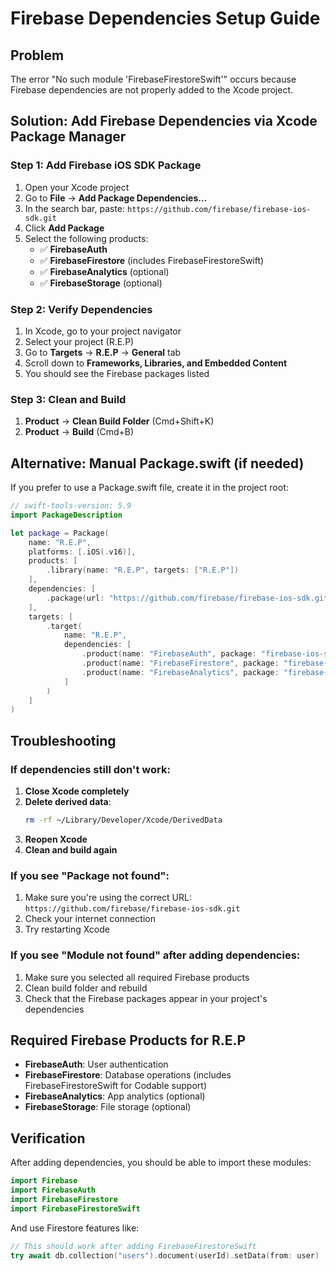 # Firebase Dependencies Setup Guide

## Problem
The error "No such module 'FirebaseFirestoreSwift'" occurs because Firebase dependencies are not properly added to the Xcode project.

## Solution: Add Firebase Dependencies via Xcode Package Manager

### Step 1: Add Firebase iOS SDK Package
1. Open your Xcode project
2. Go to **File** → **Add Package Dependencies...**
3. In the search bar, paste: `https://github.com/firebase/firebase-ios-sdk.git`
4. Click **Add Package**
5. Select the following products:
   - ✅ **FirebaseAuth**
   - ✅ **FirebaseFirestore** (includes FirebaseFirestoreSwift)
   - ✅ **FirebaseAnalytics** (optional)
   - ✅ **FirebaseStorage** (optional)

### Step 2: Verify Dependencies
1. In Xcode, go to your project navigator
2. Select your project (R.E.P)
3. Go to **Targets** → **R.E.P** → **General** tab
4. Scroll down to **Frameworks, Libraries, and Embedded Content**
5. You should see the Firebase packages listed

### Step 3: Clean and Build
1. **Product** → **Clean Build Folder** (Cmd+Shift+K)
2. **Product** → **Build** (Cmd+B)

## Alternative: Manual Package.swift (if needed)

If you prefer to use a Package.swift file, create it in the project root:

```swift
// swift-tools-version: 5.9
import PackageDescription

let package = Package(
    name: "R.E.P",
    platforms: [.iOS(.v16)],
    products: [
        .library(name: "R.E.P", targets: ["R.E.P"])
    ],
    dependencies: [
        .package(url: "https://github.com/firebase/firebase-ios-sdk.git", from: "10.0.0")
    ],
    targets: [
        .target(
            name: "R.E.P",
            dependencies: [
                .product(name: "FirebaseAuth", package: "firebase-ios-sdk"),
                .product(name: "FirebaseFirestore", package: "firebase-ios-sdk"),
                .product(name: "FirebaseAnalytics", package: "firebase-ios-sdk")
            ]
        )
    ]
)
```

## Troubleshooting

### If dependencies still don't work:
1. **Close Xcode completely**
2. **Delete derived data**: 
   ```bash
   rm -rf ~/Library/Developer/Xcode/DerivedData
   ```
3. **Reopen Xcode**
4. **Clean and build again**

### If you see "Package not found":
1. Make sure you're using the correct URL: `https://github.com/firebase/firebase-ios-sdk.git`
2. Check your internet connection
3. Try restarting Xcode

### If you see "Module not found" after adding dependencies:
1. Make sure you selected all required Firebase products
2. Clean build folder and rebuild
3. Check that the Firebase packages appear in your project's dependencies

## Required Firebase Products for R.E.P

- **FirebaseAuth**: User authentication
- **FirebaseFirestore**: Database operations (includes FirebaseFirestoreSwift for Codable support)
- **FirebaseAnalytics**: App analytics (optional)
- **FirebaseStorage**: File storage (optional)

## Verification

After adding dependencies, you should be able to import these modules:

```swift
import Firebase
import FirebaseAuth
import FirebaseFirestore
import FirebaseFirestoreSwift
```

And use Firestore features like:

```swift
// This should work after adding FirebaseFirestoreSwift
try await db.collection("users").document(userId).setData(from: user)
``` 
